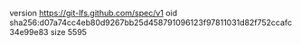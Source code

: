 version https://git-lfs.github.com/spec/v1
oid sha256:d07a74cc4eb80d9267bb25d458791096123f97811031d82f752ccafc34e99e83
size 5595

